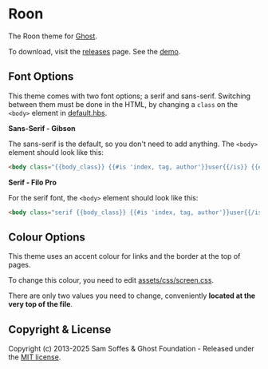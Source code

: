 # Roon

The Roon theme for [Ghost](http://github.com/tryghost/ghost/).

To download, visit the [releases](https://github.com/TryGhost/Roon/releases) page. See the [demo](https://roon.ghost.io).

## Font Options

This theme comes with two font options; a serif and sans-serif. Switching between them must be done in the HTML, by changing a `class` on the `<body>` element in [default.hbs](https://github.com/TryGhost/Roon/blob/main/default.hbs#L23).

**Sans-Serif - Gibson**

The sans-serif is the default, so you don't need to add anything. The `<body>` element should look like this:

```html
<body class="{{body_class}} {{#is 'index, tag, author'}}user{{/is}} {{#is 'post'}}{{#unless post.image}}noimage{{/unless}}{{/is}}">
```

**Serif - Filo Pro**

For the serif font, the `<body>` element should look like this:

```html
<body class="serif {{body_class}} {{#is 'index, tag, author'}}user{{/is}} {{#is 'post'}}{{#unless post.image}}noimage{{/unless}}{{/is}}">
```

## Colour Options

This theme uses an accent colour for links and the border at the top of pages.

To change this colour, you need to edit [assets/css/screen.css](https://github.com/TryGhost/Roon/blob/main/assets/css/screen.css).

There are only two values you need to change, conveniently **located at the very top of the file**.

## Copyright & License

Copyright (c) 2013-2025 Sam Soffes & Ghost Foundation - Released under the [MIT license](LICENSE).
